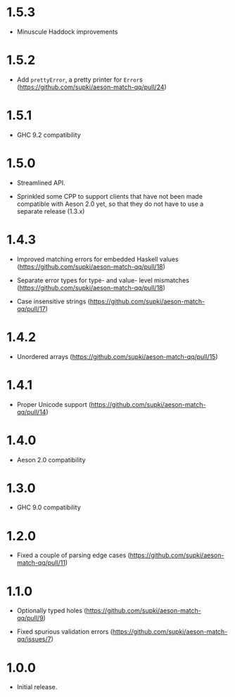 1.5.3
=====

  * Minuscule Haddock improvements

1.5.2
=====

  * Add `prettyError`, a pretty printer for `Error`s (https://github.com/supki/aeson-match-qq/pull/24)

1.5.1
=====

  * GHC 9.2 compatibility

1.5.0
=====

  * Streamlined API.

  * Sprinkled some CPP to support clients that have not been made compatible
    with Aeson 2.0 yet, so that they do not have to use a separate release (1.3.x)

1.4.3
=====

  * Improved matching errors for embedded Haskell values (https://github.com/supki/aeson-match-qq/pull/18)

  * Separate error types for type- and value- level mismatches (https://github.com/supki/aeson-match-qq/pull/18)

  * Case insensitive strings (https://github.com/supki/aeson-match-qq/pull/17)

1.4.2
=====

  * Unordered arrays (https://github.com/supki/aeson-match-qq/pull/15)

1.4.1
=====

  * Proper Unicode support (https://github.com/supki/aeson-match-qq/pull/14)

1.4.0
=====

  * Aeson 2.0 compatibility

1.3.0
=====

  * GHC 9.0 compatibility

1.2.0
=====

  * Fixed a couple of parsing edge cases (https://github.com/supki/aeson-match-qq/pull/11)

1.1.0
=====

  * Optionally typed holes (https://github.com/supki/aeson-match-qq/pull/9)

  * Fixed spurious validation errors (https://github.com/supki/aeson-match-qq/issues/7)

1.0.0
=====

  * Initial release.
